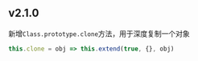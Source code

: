 v2.1.0
---
新增``Class.prototype.clone``方法，用于深度复制一个对象
```js
this.clone = obj => this.extend(true, {}, obj)
```